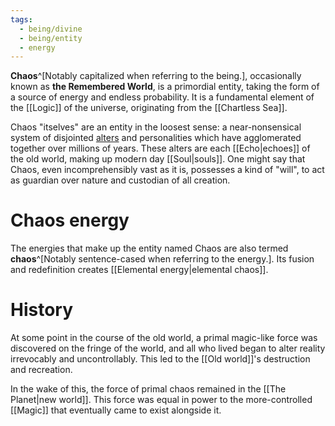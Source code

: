 ```yaml
---
tags:
  - being/divine
  - being/entity
  - energy
---
```

**Chaos**^[Notably capitalized when referring to the being.], occasionally known as **the Remembered World**, is a primordial entity, taking the form of a source of energy and endless probability. It is a fundamental element of the [[Logic]] of the universe, originating from the [[Chartless Sea]].

Chaos "itselves" are an entity in the loosest sense: a near-nonsensical system of disjointed [alters](https://en.wiktionary.org/wiki/alter#English) and personalities which have agglomerated together over millions of years. These alters are each [[Echo|echoes]] of the old world, making up modern day [[Soul|souls]]. One might say that Chaos, even incomprehensibly vast as it is, possesses a kind of "will", to act as guardian over nature and custodian of all creation. 

# Chaos energy
The energies that make up the entity named Chaos are also termed **chaos**^[Notably sentence-cased when referring to the energy.]. Its fusion and redefinition creates [[Elemental energy|elemental chaos]].

# History
At some point in the course of the old world, a primal magic-like force was discovered on the fringe of the world, and all who lived began to alter reality irrevocably and uncontrollably. This led to the [[Old world]]'s destruction and recreation.

In the wake of this, the force of primal chaos remained in the [[The Planet|new world]]. This force was equal in power to the more-controlled [[Magic]] that eventually came to exist alongside it.

